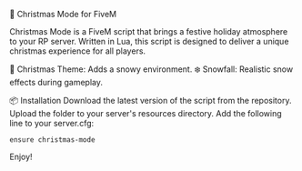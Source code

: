 🎄 Christmas Mode for FiveM

Christmas Mode is a FiveM script that brings a festive holiday atmosphere to your RP server. Written in Lua, this script is designed to deliver a unique christmas experience for all players.

🎅 Christmas Theme: Adds a snowy environment.
❄️ Snowfall: Realistic snow effects during gameplay.

📦 Installation
Download the latest version of the script from the repository.
Upload the folder to your server's resources directory.
Add the following line to your server.cfg:
```
ensure christmas-mode
```
Enjoy!
